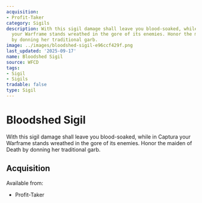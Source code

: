 ```yaml
---
acquisition:
- Profit-Taker
category: Sigils
description: With this sigil damage shall leave you blood-soaked, while in Captura
  your Warframe stands wreathed in the gore of its enemies. Honor the maiden of Death
  by donning her traditional garb.
image: ../images/bloodshed-sigil-e96ccf429f.png
last_updated: '2025-09-17'
name: Bloodshed Sigil
source: WFCD
tags:
- Sigil
- Sigils
tradable: false
type: Sigil
---
```


# Bloodshed Sigil

With this sigil damage shall leave you blood-soaked, while in Captura your Warframe stands wreathed in the gore of its enemies. Honor the maiden of Death by donning her traditional garb.

## Acquisition

Available from:
- Profit-Taker

